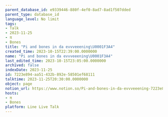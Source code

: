 ```yaml
---
parent_database_id: e9339446-880f-4ef0-8ad7-8ad1f507dded
parent_type: database_id
language_level: No limit
tags:
- Talk
- 2023-11-25
- π
- Bones
title: "Pi and bones in da evvveeening\U0001F3A4"
created_time: 2023-10-15T22:39:00.0000000
name: "Pi and bones in da evvveeening\U0001F3A4"
last_edited_time: 2023-10-15T23:05:00.0000000
archived: false
indexDate: 2023-11-25
id: 7223e894-aa51-432b-892e-58501ef68111
talktime: 2023-11-25T20:30:00.0000000
object: page
notion_url: https://www.notion.so/Pi-and-bones-in-da-evvveeening-7223e894aa51432b892e58501ef68111
hosts:
- π
- Bones
platform: Line Live Talk
---
```



   
   
   
   

   
























